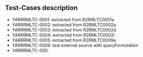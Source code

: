 ## Test-Cases description


- YARRRMLTC-0001: extracted from R2RMLTC0001a
- YARRRMLTC-0002: extracted from R2RMLTC0002a
- YARRRMLTC-0003: extracted from R2RMLTC0002d
- YARRRMLTC-0004: extracted from R2RMLTC0002i
- YARRRMLTC-0005: extracted from R2RMLTC0009a
- YARRRMLTC-0006: test external source with queryFormulation
- YARRRMLTC-000: 